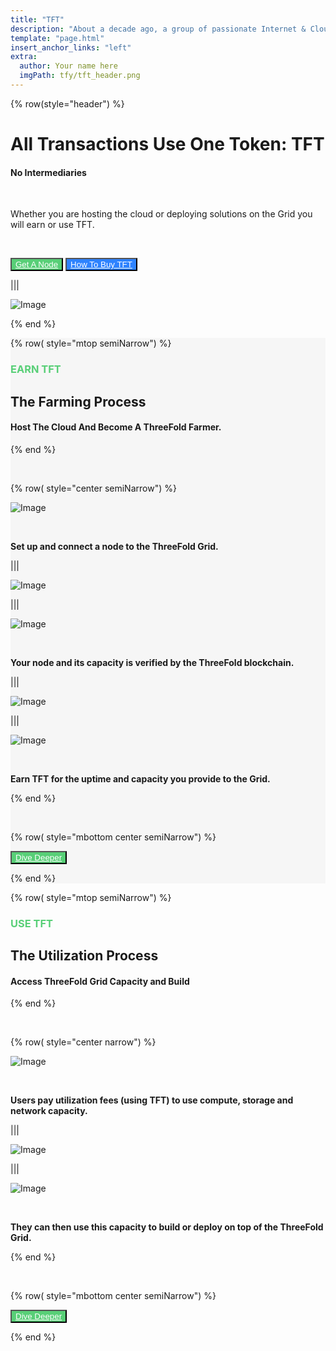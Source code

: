 ```yaml
---
title: "TFT"
description: "About a decade ago, a group of passionate Internet & Cloud veterans came together to build a system." # quotation marks to allow colons where used
template: "page.html"
insert_anchor_links: "left"
extra:
  author: Your name here
  imgPath: tfy/tft_header.png
---
```


<!-- section 1 (header) -->
<div class="container mx-auto">

{% row(style="header") %} 

<h1 class="leading-none font-semibold"> All Transactions Use One Token: <span class="blue">TFT</span></h1>

#### <span class="blue">No Intermediaries</span>

<br>

Whether you are hosting the cloud or deploying solutions on the Grid you will earn or use TFT. 


<br>

<button class="green">[Get A Node](https://marketplace.3node.global/?sl=en)</button> 
<button class="blue_b">[How To Buy TFT](https://manual.grid.tf/documentation/threefold_token/buy_sell_tft/buy_sell_tft.html)</button>

|||

![Image](tft_header.png#mx-auto)

{% end %}

</div>



<!-- section 2 arming Process -->


<div style="background-color:#F6F6F6">

<div class="container mx-auto">


{% row( style="mtop semiNarrow") %}

### **<span class="green_text font-semibold">EARN TFT**</span>

## **The Farming Process**

#### <span class="blue">Host The Cloud </span> And Become A ThreeFold Farmer.

{% end %}

<br>

{% row( style="center semiNarrow") %}

![Image](step1.png#mx-auto)

<br>

**Set up and connect a node to the ThreeFold Grid.**

|||

<div class="arrow">

![Image](arrow_right2.png#mx-auto)

</div>

|||

![Image](step2.png#mx-auto)

<br>

**Your node and its capacity is verified by the ThreeFold blockchain.**

|||

<div class="arrow">

![Image](arrow_right2.png#mx-auto)

</div>

|||

![Image](step3.png#mx-auto)

<br>

**Earn TFT for the uptime and capacity you provide to the Grid.**

{% end %}

<br>

{% row( style="mbottom center semiNarrow") %}

<button class="green">[Dive Deeper](https://manual.grid.tf/documentation/farmers/farmers.html)</button> 

{% end %}

</div>

</div>




<!-- section 3 Utilization Process -->

<div class="container mx-auto">

{% row( style="mtop semiNarrow") %}

### **<span class="green_text font-semibold">USE TFT**</span>

## **The Utilization Process**

#### <span class="blue">Access  </span> ThreeFold Grid Capacity and <span class="blue">Build</span>

{% end %}

<br>

{% row( style="center narrow") %}

![Image](step3.png#mx-auto)

<br>

**Users pay utilization fees (using TFT) to use compute, storage and network capacity.**

|||

<div class="arrow">

![Image](arrow_right2.png#mx-auto)

</div>

|||

![Image](capacity_2.png#mx-auto)

<br>

**They can then use this capacity to build or deploy on top of the ThreeFold Grid.**


{% end %}

<br>

{% row( style="mbottom center semiNarrow") %}

<button class="green">[Dive Deeper](https://manual.grid.tf/knowledge_base/cloud/cloud_toc.html)</button> 

{% end %}

</div>






<style>

.green{
    background-color:#58CF77 !important;
    color: #fff !important;
}

.green:hover {
  background-color:#7ad993 !important;
}
.green a{
     color: #fff !important;
}
 
.green:hover {
  background-color:#7ad993 !important;
}

.green_text{
  color: #58CF77 ;
}

.blue_b{

    background-color:#2E83FF !important;
    color: #fff !important;

}
.blue_b a{
     color: #fff !important;
  }

.blue_b:hover {
  background-color:#5596f5 !important;
}
 
</style>